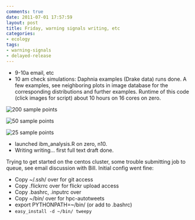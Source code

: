```yaml
---
comments: true
date: 2011-07-01 17:57:59
layout: post
title: Friday, warning signals writing, etc
categories:
- ecology
tags: 
- warning-signals
- delayed-release
---
```


- 9-10a email, etc
- 10 am check simulations: Daphnia examples (Drake data) runs done.  A few examples, see neighboring plots in image database for the corresponding distributions and further examples.  Runtime of this code (click images for script) about 10 hours on 16 cores on zero.  



![200 sample points]( http://farm6.staticflickr.com/5277/5890100915_806042b402_o.png )

![50 sample points]( http://farm6.staticflickr.com/5316/5890100389_a5d5a1b852_o.png )

![25 sample points]( http://farm6.staticflickr.com/5034/5890100139_60b8246f09_o.png )


- launched ibm_analysis.R on zero, n10.  
- Writing writing... first full text draft done.  


Trying to get started on the centos cluster, some trouble submitting job to queue, see email discussion with Bill.  Initial config went fine:


- Copy ~/.ssh/ over for git access
- Copy .flickrrc over for flickr upload access
- Copy .bashrc, .inputrc over
- Copy ~/bin/ over for hpc-autotweets
- export PYTHONPATH=~/bin/ (or add to .bashrc)
- `easy_install -d ~/bin/ tweepy`


